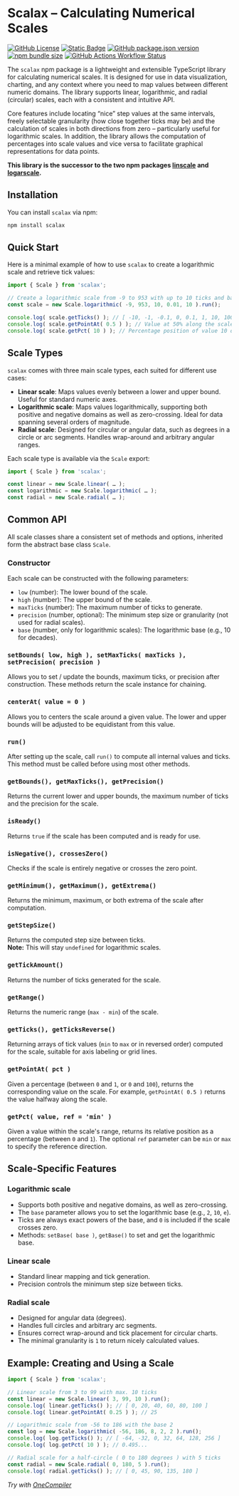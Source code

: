 # Scalax – Calculating Numerical Scales

[![GitHub License](https://img.shields.io/github/license/komed3/scalax?style=for-the-badge&logo=unlicense&logoColor=fff)](LICENSE)
[![Static Badge](https://img.shields.io/badge/Typescript-support?style=for-the-badge&logo=typescript&logoColor=fff&color=blue)](https://www.typescriptlang.org)
[![GitHub package.json version](https://img.shields.io/github/package-json/v/komed3/scalax?style=for-the-badge&logo=npm&logoColor=fff)](https://npmjs.com/package/scalax)
[![npm bundle size](https://img.shields.io/bundlephobia/min/scalax?style=for-the-badge&logo=gitlfs&logoColor=fff)](https://bundlephobia.com/package/scalax)
[![GitHub Actions Workflow Status](https://img.shields.io/github/actions/workflow/status/komed3/scalax/build.yml?style=for-the-badge&logo=educative&logoColor=fff)](https://github.com/komed3/scalax/actions/workflows/build.yml)

The `scalax` npm package is a lightweight and extensible TypeScript library for calculating numerical scales. It is designed for use in data visualization, charting, and any context where you need to map values between different numeric domains. The library supports linear, logarithmic, and radial (circular) scales, each with a consistent and intuitive API.

Core features include locating “nice” step values at the same intervals, freely selectable granularity (how close together ticks may be) and the calculation of scales in both directions from zero – particularly useful for logarithmic scales. In addition, the library allows the computation of percentages into scale values and vice versa to facilitate graphical representations for data points.

**This library is the successor to the two npm packages [linscale](https://www.npmjs.com/package/linscale) and [logarscale](https://www.npmjs.com/package/logarscale).**

## Installation

You can install `scalax` via npm:

```sh
npm install scalax
```

## Quick Start

Here is a minimal example of how to use `scalax` to create a logarithmic scale and retrieve tick values:

```typescript
import { Scale } from 'scalax';

// Create a logarithmic scale from -9 to 953 with up to 10 ticks and base 10
const scale = new Scale.logarithmic( -9, 953, 10, 0.01, 10 ).run();

console.log( scale.getTicks() ); // [ -10, -1, -0.1, 0, 0.1, 1, 10, 100, 1000 ]
console.log( scale.getPointAt( 0.5 ) ); // Value at 50% along the scale
console.log( scale.getPct( 10 ) ); // Percentage position of value 10 on the scale
```

## Scale Types

`scalax` comes with three main scale types, each suited for different use cases:

- **Linear scale**: Maps values evenly between a lower and upper bound. Useful for standard numeric axes.
- **Logarithmic scale**: Maps values logarithmically, supporting both positive and negative domains as well as zero-crossing. Ideal for data spanning several orders of magnitude.
- **Radial scale**: Designed for circular or angular data, such as degrees in a circle or arc segments. Handles wrap-around and arbitrary angular ranges.

Each scale type is available via the `Scale` export:

```typescript
import { Scale } from 'scalax';

const linear = new Scale.linear( … );
const logarithmic = new Scale.logarithmic( … );
const radial = new Scale.radial( … );
```

## Common API

All scale classes share a consistent set of methods and options, inherited form the abstract base class `Scale`.

### Constructor

Each scale can be constructed with the following parameters:

- `low` (number): The lower bound of the scale.
- `high` (number): The upper bound of the scale.
- `maxTicks` (number): The maximum number of ticks to generate.
- `precision` (number, optional): The minimum step size or granularity (not used for radial scales).
- `base` (number, only for logarithmic scales): The logarithmic base (e.g., 10 for decades).

### `setBounds( low, high ), setMaxTicks( maxTicks ), setPrecision( precision )`

Allows you to set / update the bounds, maximum ticks, or precision after construction. These methods return the scale instance for chaining.

### `centerAt( value = 0 )`

Allows you to centers the scale around a given value. The lower and upper bounds will be adjusted to be equidistant from this value.

### `run()`

After setting up the scale, call `run()` to compute all internal values and ticks. This method must be called before using most other methods.

### `getBounds(), getMaxTicks(), getPrecision()`

Returns the current lower and upper bounds, the maximum number of ticks and the precision for the scale.

### `isReady()`

Returns `true` if the scale has been computed and is ready for use.

### `isNegative(), crossesZero()`

Checks if the scale is entirely negative or crosses the zero point.

### `getMinimum(), getMaximum(), getExtrema()`

Returns the minimum, maximum, or both extrema of the scale after computation.

### `getStepSize()`

Returns the computed step size between ticks.  
**Note:** This will stay `undefined` for logarithmic scales.

### `getTickAmount()`

Returns the number of ticks generated for the scale.

### `getRange()`

Returns the numeric range (`max - min`) of the scale.

### `getTicks(), getTicksReverse()`

Returning arrays of tick values (`min` to `max` or in reversed order) computed for the scale, suitable for axis labeling or grid lines.

### `getPointAt( pct )`

Given a percentage (between `0` and `1`, or `0` and `100`), returns the corresponding value on the scale. For example, `getPointAt( 0.5 )` returns the value halfway along the scale.

### `getPct( value, ref = 'min' )`

Given a value within the scale's range, returns its relative position as a percentage (between `0` and `1`). The optional `ref` parameter can be `min` or `max` to specify the reference direction.

## Scale-Specific Features

### Logarithmic scale

- Supports both positive and negative domains, as well as zero-crossing.
- The `base` parameter allows you to set the logarithmic base (e.g., `2`, `10`, `e`).
- Ticks are always exact powers of the base, and `0` is included if the scale crosses zero.
- Methods: `setBase( base )`, `getBase()` to set and get the logarithmic base.

### Linear scale

- Standard linear mapping and tick generation.
- Precision controls the minimum step size between ticks.

### Radial scale

- Designed for angular data (degrees).
- Handles full circles and arbitrary arc segments.
- Ensures correct wrap-around and tick placement for circular charts.
- The minimal granularity is `1` to return nicely calculated values.

## Example: Creating and Using a Scale

```typescript
import { Scale } from 'scalax';

// Linear scale from 3 to 99 with max. 10 ticks
const linear = new Scale.linear( 3, 99, 10 ).run();
console.log( linear.getTicks() ); // [ 0, 20, 40, 60, 80, 100 ]
console.log( linear.getPointAt( 0.25 ) ); // 25

// Logarithmic scale from -56 to 186 with the base 2
const log = new Scale.logarithmic( -56, 186, 8, 2, 2 ).run();
console.log( log.getTicks() ); // [ -64, -32, 0, 32, 64, 128, 256 ]
console.log( log.getPct( 10 ) ); // 0.495...

// Radial scale for a half-circle ( 0 to 180 degrees ) with 5 ticks
const radial = new Scale.radial( 0, 180, 5 ).run();
console.log( radial.getTicks() ); // [ 0, 45, 90, 135, 180 ]
```

_Try with [OneCompiler](https://onecompiler.com/nodejs/43nh9mk6n)_
